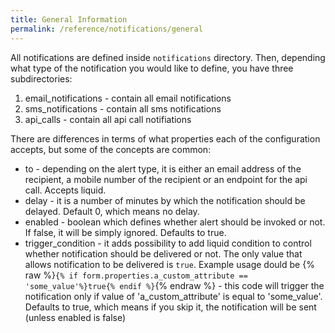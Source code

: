 ```yaml
---
title: General Information
permalink: /reference/notifications/general
---
```

All notifications are defined inside `notifications` directory. Then, depending what type of the notification you would like to define, you have three subdirectories:

1. email_notifications - contain all email notifications
2. sms_notifications - contain all sms notifications
3. api_calls - contain all api call notifiations

There are differences in terms of what properties each of the configuration accepts, but some of the concepts are common:

* to  - depending on the alert type, it is either an email address of the recipient, a mobile number of the recipient or an endpoint for the api call. Accepts liquid.
* delay - it is a number of minutes by which the notification should be delayed. Default 0, which means no delay.
* enabled -  boolean which defines whether alert should be invoked or not. If false, it will be simply ignored. Defaults to true.
* trigger_condition - it adds possibility to add liquid condition to control whether notification should be delivered or not. The only value that allows notification to be delivered is `true`. Example usage dould be {% raw %}`{% if form.properties.a_custom_attribute == 'some_value'%}true{% endif %}`{% endraw %} - this code will trigger the notification only if value of 'a_custom_attribute' is equal to 'some_value'. Defaults to true, which means if you skip it, the notification will be sent (unless enabled is false)
